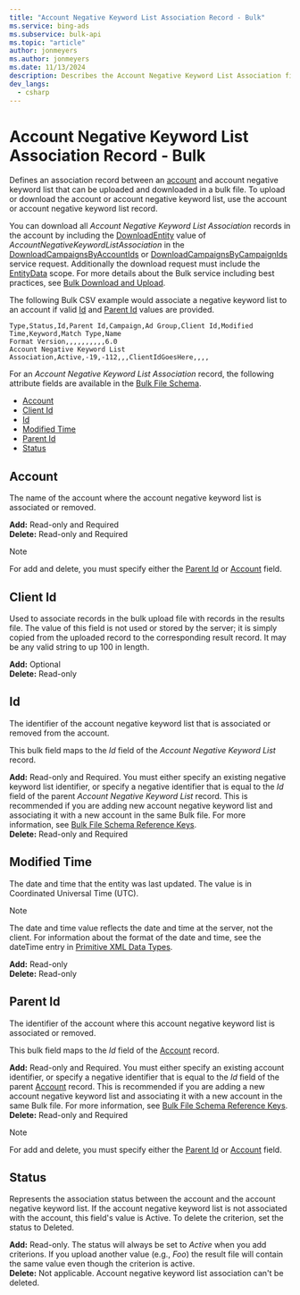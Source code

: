 ```yaml
---
title: "Account Negative Keyword List Association Record - Bulk"
ms.service: bing-ads
ms.subservice: bulk-api
ms.topic: "article"
author: jonmeyers
ms.author: jonmeyers
ms.date: 11/13/2024
description: Describes the Account Negative Keyword List Association fields in a Bulk file.
dev_langs:
  - csharp
---
```

# Account Negative Keyword List Association Record - Bulk
Defines an association record between an [account](account.md) and account negative keyword list that can be uploaded and downloaded in a bulk file. To upload or download the account or account negative keyword list, use the account or account negative keyword list record.

You can download all *Account Negative Keyword List Association* records in the account by including the [DownloadEntity](downloadentity.md) value of *AccountNegativeKeywordListAssociation* in the [DownloadCampaignsByAccountIds](downloadcampaignsbyaccountids.md) or [DownloadCampaignsByCampaignIds](downloadcampaignsbycampaignids.md) service request. Additionally the download request must include the [EntityData](datascope.md#entitydata) scope. For more details about the Bulk service including best practices, see [Bulk Download and Upload](../guides/bulk-download-upload.md).

The following Bulk CSV example would associate a negative keyword list to an account if valid [Id](#id) and [Parent Id](#parentid) values are provided.

```csv
Type,Status,Id,Parent Id,Campaign,Ad Group,Client Id,Modified Time,Keyword,Match Type,Name
Format Version,,,,,,,,,,6.0
Account Negative Keyword List Association,Active,-19,-112,,,ClientIdGoesHere,,,,
```

For an *Account Negative Keyword List Association* record, the following attribute fields are available in the [Bulk File Schema](bulk-file-schema.md). 

- [Account](#account)
- [Client Id](#clientid)
- [Id](#id)
- [Modified Time](#modifiedtime)
- [Parent Id](#parentid)
- [Status](#status)

## <a name="account"></a>Account
The name of the account where the account negative keyword list is associated or removed.

**Add:** Read-only and Required  
**Delete:** Read-only and Required  

> [!NOTE]
> For add and delete, you must specify either the [Parent Id](#parentid) or [Account](account.md) field.  

## <a name="clientid"></a>Client Id
Used to associate records in the bulk upload file with records in the results file. The value of this field is not used or stored by the server; it is simply copied from the uploaded record to the corresponding result record. It may be any valid string to up 100 in length.

**Add:** Optional  
**Delete:** Read-only  

## <a name="id"></a>Id
The identifier of the account negative keyword list that is associated or removed from the account.

This bulk field maps to the *Id* field of the *Account Negative Keyword List* record.

**Add:** Read-only and Required. You must either specify an existing negative keyword list identifier, or specify a negative identifier that is equal to the *Id* field of the parent *Account Negative Keyword List* record. This is recommended if you are adding new account negative keyword list and associating it with a new account in the same Bulk file. For more information, see [Bulk File Schema Reference Keys](../bulk-service/bulk-file-schema.md#referencekeys).  
**Delete:** Read-only and Required  

## <a name="modifiedtime"></a>Modified Time
The date and time that the entity was last updated. The value is in Coordinated Universal Time (UTC).

> [!NOTE]
> The date and time value reflects the date and time at the server, not the client. For information about the format of the date and time, see the dateTime entry in [Primitive XML Data Types](https://go.microsoft.com/fwlink/?linkid=859198).

**Add:** Read-only   
**Delete:** Read-only  

## <a name="parentid"></a>Parent Id
The identifier of the account where this account negative keyword list is associated or removed.

This bulk field maps to the *Id* field of the [Account](account.md) record.

**Add:** Read-only and Required. You must either specify an existing account identifier, or specify a negative identifier that is equal to the *Id* field of the parent [Account](account.md) record. This is recommended if you are adding a new account negative keyword list and associating it with a new account in the same Bulk file. For more information, see [Bulk File Schema Reference Keys](../bulk-service/bulk-file-schema.md#referencekeys).  
**Delete:** Read-only and Required  

> [!NOTE]
> For add and delete, you must specify either the [Parent Id](#parentid) or [Account](account.md) field.  

## <a name="status"></a>Status
Represents the association status between the account and the account negative keyword list. If the account negative keyword list is not associated with the account, this field's value is Active. To delete the criterion, set the status to Deleted.

**Add:** Read-only. The status will always be set to *Active* when you add criterions. If you upload another value (e.g., *Foo*) the result file will contain the same value even though the criterion is active.  
**Delete:** Not applicable. Account negative keyword list association can't be deleted.  
